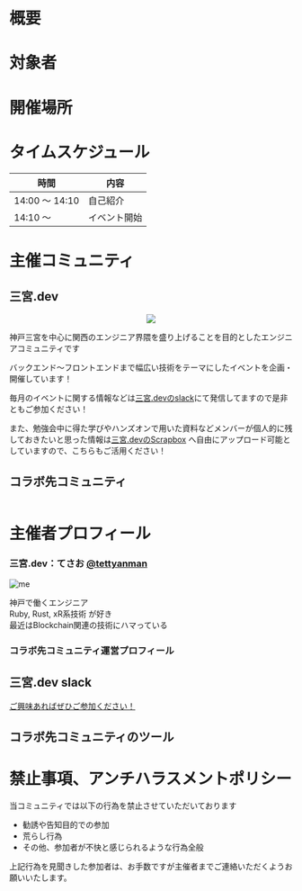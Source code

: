 # 概要

<!-- イベント概要 -->

# 対象者

# 開催場所

# タイムスケジュール

| 時間 | 内容 |
|---|---|
| 14:00 〜 14:10 | 自己紹介 |
| 14:10 〜 | イベント開始 |

# 主催コミュニティ

## 三宮.dev

<p style="text-align: center;">
  <img src="https://connpass-tokyo.s3.amazonaws.com/thumbs/de/3e/de3e841f2a29f391ceb8d7d407528449.png" />
</p>

神戸三宮を中心に関西のエンジニア界隈を盛り上げることを目的としたエンジニアコミュニティです

バックエンド～フロントエンドまで幅広い技術をテーマにしたイベントを企画・開催しています！

毎月のイベントに関する情報などは[三宮.devのslack](https://join.slack.com/t/kobe-sannomiya-dev/shared_invite/zt-g45oc103-sIqIL~Lu~TVz~G38iADyDA)にて発信してますので是非ともご参加ください！

また、勉強会中に得た学びやハンズオンで用いた資料などメンバーが個人的に残しておきたいと思った情報は[三宮.devのScrapbox](https://scrapbox.io/sannomiya-dev/) へ自由にアップロード可能としていますので、こちらもご活用ください！

## コラボ先コミュニティ

<!-- コミュニティロゴ画像 -->
<p style="text-align: center;">
  <img src="">
</p>


# 主催者プロフィール

### 三宮.dev：てさお [@tettyanman](https://twitter.com/tettyanman)

![me](https://avatars.githubusercontent.com/tessai9?s=200)

神戸で働くエンジニア  
Ruby, Rust, xR系技術 が好き  
最近はBlockchain関連の技術にハマっている

### コラボ先コミュニティ運営プロフィール

<!-- プロフィール文 -->

## 三宮.dev slack
[ご興味あればぜひご参加ください！](https://join.slack.com/t/kobe-sannomiya-dev/shared_invite/zt-g45oc103-sIqIL~Lu~TVz~G38iADyDA)

## コラボ先コミュニティのツール

<!-- slack, discord, website... -->

# 禁止事項、アンチハラスメントポリシー

当コミュニティでは以下の行為を禁止させていただいております

- 勧誘や告知目的での参加
- 荒らし行為
- その他、参加者が不快と感じられるような行為全般

上記行為を見聞きした参加者は、お手数ですが主催者までご連絡いただくようお願いいたします。
